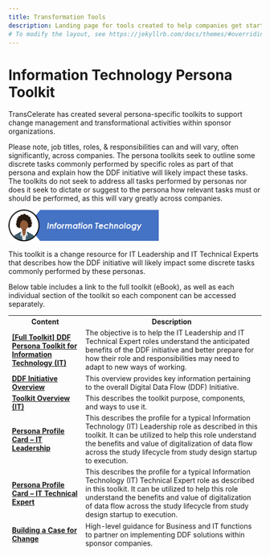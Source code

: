 ```yaml
---
title: Transformation Tools
description: Landing page for tools created to help companies get started with DDF and providing change management support
# To modify the layout, see https://jekyllrb.com/docs/themes/#overriding-theme-defaults
---
```

# Information Technology Persona Toolkit
TransCelerate has created several persona-specific toolkits to support change management and transformational activities within sponsor organizations.

Please note, job titles, roles, & responsibilities can and will vary, often significantly, across companies. The persona toolkits seek to outline some discrete tasks commonly performed by specific roles as part of that persona and explain how the DDF initiative will likely impact these tasks. The toolkits do not seek to address all tasks performed by personas nor does it seek to dictate or suggest to the persona how relevant tasks must or should be performed, as this will vary greatly across companies.
<p></p>

<img src="media\images\Information Technology - Header.png" width=300>

<p></p>

This toolkit is a change resource for IT Leadership and IT Technical Experts that describes how the DDF initiative will likely impact some discrete tasks commonly performed by these personas.

Below table includes a link to the full toolkit (eBook), as well as each individual section of the toolkit so each component can be accessed separately. 
 

<table>
 <thead>
  <tr>
   <th>Content</th>
   <th>Description</th>
  </tr>
  <tr>
   <td><strong><a target="_blank" href="documents/persona/IT-Persona-Toolkit_eBook.pdf">[Full Toolkit] DDF Persona Toolkit for Information Technology (IT)</a></strong></td>
   <td>The objective is to help the IT Leadership and IT Technical Expert roles understand the anticipated benefits of the DDF initiative and better prepare for how their role and responsibilities may need to adapt to new ways of working.</td>
  </tr>
  <tr>
   <td><strong><a target="_blank" href="documents/persona/Infographic%20DDF%20Overview.pdf">DDF Initiative Overview</a></strong></td>
   <td>This overview provides key information pertaining to the overall Digital Data Flow (DDF) Initiative.</td>
  </tr>
  <tr>
   <td><strong><a target="_blank" href="documents/persona/IT-Persona-Toolkit-Overview_FINAL.pdf">Toolkit Overview (IT)</a></strong></td>
   <td>This describes the toolkit purpose, components, and ways to use it.</td>
   </tr>
  <tr>
   <td><strong><a target="_blank" href="documents/persona/IT-Persona-Profile-Card-Leadership_FINAL.pdf">Persona Profile Card – IT Leadership</a></strong></td>
   <td>This describes the profile for a typical Information Technology (IT) Leadership role as described in this toolkit. It can be utilized to help this role understand the benefits and value of digitalization of data flow across the study lifecycle from study design startup to execution.</td>
  </tr>
  <tr>
   <td><strong><a target="_blank" href="documents/persona/IT-Persona-Profile-Card-Tech-Expert_FINAL.pdf">Persona Profile Card – IT Technical Expert</a></strong></td>
   <td>This describes the profile for a typical Information Technology (IT) Technical Expert role as described in this toolkit. It can be utilized to help this role understand the benefits and value of digitalization of data flow across the study lifecycle from study design startup to execution.</td>
  </tr>
  <tr>
   <td><strong><a target="_blank" href="documents/persona/IT-Persona-Partnering-Guidance_FINAL.pdf">Building a Case for Change</a></strong></td>
   <td>High-level guidance for Business and IT functions to partner on implementing DDF solutions within sponsor companies.</td>
  </tr>
 </thead>
</table>
<p></p>
